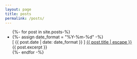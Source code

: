 ```yaml
---
layout: page
title: posts
permalink: /posts/
---
```


<ul class="postfeed">
    {%- for post in site.posts-%}
    <li>
        {%- assign date_format = "%Y-%m-%d" -%}
        <div class="postfeed-title">[ {{ post.date | date: date_format }} ] <a href="{{ post.url | relative_url }}">{{ post.title | escape }}</a></div>
        <div class="postfeed-excerpt">{{ post.excerpt }}</div>
    </li>
    {%- endfor -%}
</ul>